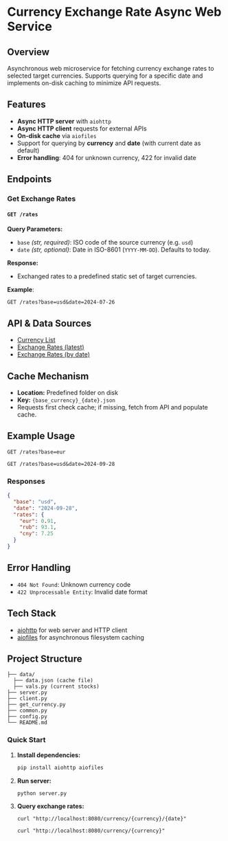 # Currency Exchange Rate Async Web Service

## Overview

Asynchronous web microservice for fetching currency exchange rates to selected target currencies. Supports querying for a specific date and implements on-disk caching to minimize API requests.

## Features

- **Async HTTP server** with `aiohttp`
- **Async HTTP client** requests for external APIs
- **On-disk cache** via `aiofiles`
- Support for querying by **currency** and **date** (with current date as default)
- **Error handling**: 404 for unknown currency, 422 for invalid date

## Endpoints

### Get Exchange Rates

#### `GET /rates`

**Query Parameters:**
- `base` *(str, required)*: ISO code of the source currency (e.g. `usd`)
- `date` *(str, optional)*: Date in ISO-8601 (`YYYY-MM-DD`). Defaults to today.

**Response:**
- Exchanged rates to a predefined static set of target currencies.

**Example**:

```
GET /rates?base=usd&date=2024-07-26
```

## API & Data Sources

- [Currency List](https://cdn.jsdelivr.net/npm/@fawazahmed0/currency-api@latest/v1/currencies.json)
- [Exchange Rates (latest)](https://cdn.jsdelivr.net/npm/@fawazahmed0/currency-api@latest/v1/currencies/{currency}.json)
- [Exchange Rates (by date)](https://cdn.jsdelivr.net/npm/@fawazahmed0/currency-api@{date}/v1/currencies/{currency}.json)

## Cache Mechanism

- **Location:** Predefined folder on disk
- **Key:** `{base_currency}_{date}.json`
- Requests first check cache; if missing, fetch from API and populate cache.

## Example Usage

```http
GET /rates?base=eur
```
```http
GET /rates?base=usd&date=2024-09-28
```

### Responses

```json
{
  "base": "usd",
  "date": "2024-09-28",
  "rates": {
    "eur": 0.91,
    "rub": 93.1,
    "cny": 7.25
  }
}
```

## Error Handling

- `404 Not Found`: Unknown currency code
- `422 Unprocessable Entity`: Invalid date format

## Tech Stack

- [aiohttp](https://docs.aiohttp.org/) for web server and HTTP client
- [aiofiles](https://pypi.org/project/aiofiles/) for asynchronous filesystem caching

## Project Structure

```
├── data/
  ├── data.json (cache file)
  ├── vals.py (current stocks)
├── server.py
├── client.py
├── get_currency.py
├── common.py
├── config.py
└── README.md
```

### Quick Start

1. **Install dependencies:**
   ```bash
   pip install aiohttp aiofiles
   ```

2. **Run server:**
   ```bash
   python server.py
   ```

3. **Query exchange rates:**
   ```
   curl "http://localhost:8080/currency/{currency}/{date}"
   ```
   ```
   curl "http://localhost:8080/currency/{currency}"
   ```
